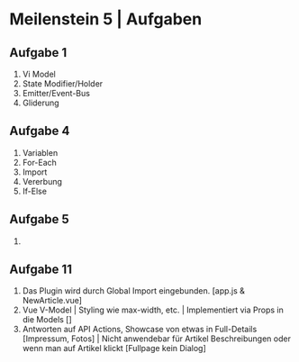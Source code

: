 # Meilenstein 5 | Aufgaben
## Aufgabe 1
1. Vi Model
2. State Modifier/Holder
3. Emitter/Event-Bus
4. Gliderung


## Aufgabe 4
1. Variablen
2.  For-Each
3. Import
4.  Vererbung
5. If-Else

##	Aufgabe 5
1.

## Aufgabe 11
1. Das Plugin wird durch Global Import eingebunden. [app.js & NewArticle.vue]
2. Vue V-Model | Styling wie max-width, etc. | Implementiert via Props in die Models [<GDialog v-model="views_payload.dialog" max-width="500">]
3. Antworten auf API Actions, Showcase von etwas in Full-Details [Impressum, Fotos] |  Nicht anwendebar für Artikel Beschreibungen oder wenn man auf Artikel klickt [Fullpage kein Dialog]